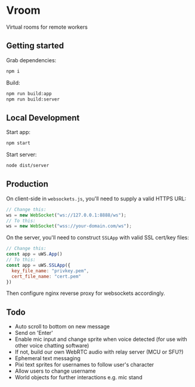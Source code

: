 # Vroom

Virtual rooms for remote workers

## Getting started 

Grab dependencies:
```sh
npm i
```

Build:
```sh
npm run build:app
npm run build:server
```

## Local Development

Start app:
```sh
npm start
```

Start server:
```sh
node dist/server
```

## Production

On client-side in `websockets.js`, you'll need to supply a valid HTTPS URL:
```js
// Change this:
ws = new WebSocket("ws://127.0.0.1:8888/ws");
// To this:
ws = new WebSocket("wss://your-domain.com/ws");
```

On the server, you'll need to construct `SSLApp` with valid SSL cert/key files:
```js
// Change this:
const app = uWS.App()
// To this:
const app = uWS.SSLApp({
  key_file_name: "privkey.pem",
  cert_file_name: "cert.pem"
})
```

Then configure nginx reverse proxy for websockets accordingly.

## Todo
- Auto scroll to bottom on new message
- Send on 'Enter'
- Enable mic input and change sprite when voice detected (for use with other voice chatting software)
- If not, build our own WebRTC audio with relay server (MCU or SFU?)
- Ephemeral text messaging
- Pixi text sprites for usernames to follow user's character
- Allow users to change username
- World objects for further interactions e.g. mic stand
